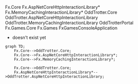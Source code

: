 Fx.Core
Fx.AspNetCoreHttpInteractionLibrary*
Fx.MemoryCachingInteractionLibrary*
OddTrotter.Core
OddTrotter.AspNetCoreHttpInteractionLibrary
OddTrotter.MemoryCachingInteractionLibrary
OddTrotterPortal
Fx.Games.Core
Fx.Games
FxGamesConsoleApplication

* doesn't exist yet

```mermaid
graph TD;
    Fx.Core-->OddTrotter.Core;
    Fx.Core-->Fx.AspNetCoreHttpInteractionLibrary*;
    Fx.Core-->Fx.MemoryCachingInteractionLibrary*;

    Fx.Core-->OddTrotter.Core;
    Fx.AspNetCoreHttpInteractionLibrary*-->OddTrotter.AspNetCoreHttpInteractionLibrary;
```
